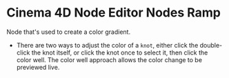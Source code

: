 # Cinema 4D Node Editor Nodes Ramp

Node that's used to create a color gradient.

- There are two ways to adjust the color of a `knot`, either click the double-click the knot itself, or click the knot once to select it, then click the color well. The color well approach allows the color change to be previewed live.
